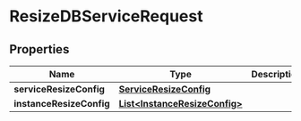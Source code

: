 

# ResizeDBServiceRequest


## Properties

Name | Type | Description | Notes
------------ | ------------- | ------------- | -------------
**serviceResizeConfig** | [**ServiceResizeConfig**](ServiceResizeConfig.md) |  |  [optional]
**instanceResizeConfig** | [**List&lt;InstanceResizeConfig&gt;**](InstanceResizeConfig.md) |  |  [optional]



